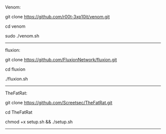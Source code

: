 Venom: 

git clone https://github.com/r00t-3xp10it/venom.git

cd venom

sudo ./venom.sh

_________________________________________________________________________
fluxion:

git clone https://github.com/FluxionNetwork/fluxion.git

cd fluxion 

./fluxion.sh
____________________________________________________________________________
TheFatRat:

git clone https://github.com/Screetsec/TheFatRat.git

cd TheFatRat

chmod +x setup.sh && ./setup.sh

_____________________________________________________________________________
